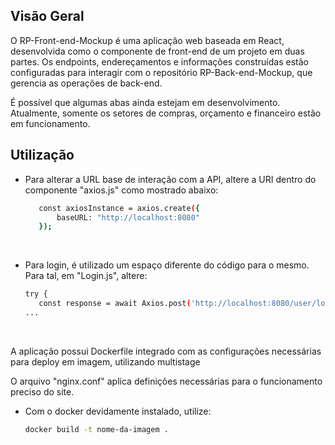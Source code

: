 ## Visão Geral

O RP-Front-end-Mockup é uma aplicação web baseada em React, desenvolvida como o componente de front-end de um projeto em duas partes. Os endpoints, endereçamentos e informações construídas estão configuradas para interagir com o repositório RP-Back-end-Mockup, que gerencia as operações de back-end.

É possível que algumas abas ainda estejam em desenvolvimento. Atualmente, somente os setores de compras, orçamento e financeiro estão em funcionamento.

## Utilização

- Para alterar a URL base de interação com a API, altere a URI dentro do componente "axios.js" como mostrado abaixo:
   ```bash
      const axiosInstance = axios.create({
          baseURL: "http://localhost:8080"
      });
   ```

<br>
   
- Para login, é utilizado um espaço diferente do código para o mesmo. Para tal, em "Login.js", altere:
  ```bash
  try {
     const response = await Axios.post('http://localhost:8080/user/login', { username: Login.username, password: Login.password })
  ...
  ```

<br>

A aplicação possui Dockerfile integrado com as configurações necessárias para deploy em imagem, utilizando multistage

O arquivo "nginx.conf" aplica definições necessárias para o funcionamento preciso do site.

- Com o docker devidamente instalado, utilize:
   ```bash
   docker build -t nome-da-imagem .
